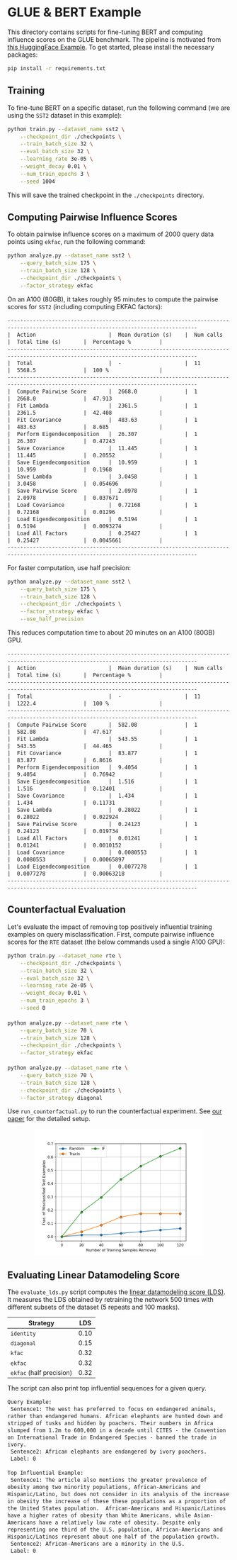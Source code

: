 # GLUE & BERT Example

This directory contains scripts for fine-tuning BERT and computing influence scores on the GLUE benchmark. The pipeline is motivated from [this HuggingFace Example](https://github.com/huggingface/transformers/tree/main/examples/pytorch/text-classification).
To get started, please install the necessary packages:

```bash
pip install -r requirements.txt
```

## Training

To fine-tune BERT on a specific dataset, run the following command (we are using the `SST2` dataset in this example):

```bash
python train.py --dataset_name sst2 \
    --checkpoint_dir ./checkpoints \
    --train_batch_size 32 \
    --eval_batch_size 32 \
    --learning_rate 3e-05 \
    --weight_decay 0.01 \
    --num_train_epochs 3 \
    --seed 1004
```

This will save the trained checkpoint in the `./checkpoints` directory.

## Computing Pairwise Influence Scores

To obtain pairwise influence scores on a maximum of 2000 query data points using `ekfac`, run the following command:

```bash
python analyze.py --dataset_name sst2 \
    --query_batch_size 175 \
    --train_batch_size 128 \
    --checkpoint_dir ./checkpoints \
    --factor_strategy ekfac
```

On an A100 (80GB), it takes roughly 95 minutes to compute the pairwise scores for `SST2` (including computing EKFAC factors):

```
----------------------------------------------------------------------------------------------------------------------------------
|  Action                       |  Mean duration (s)    |  Num calls            |  Total time (s)       |  Percentage %         |
----------------------------------------------------------------------------------------------------------------------------------
|  Total                        |  -                    |  11                   |  5568.5               |  100 %                |
----------------------------------------------------------------------------------------------------------------------------------
|  Compute Pairwise Score       |  2668.0               |  1                    |  2668.0               |  47.913               |
|  Fit Lambda                   |  2361.5               |  1                    |  2361.5               |  42.408               |
|  Fit Covariance               |  483.63               |  1                    |  483.63               |  8.685                |
|  Perform Eigendecomposition   |  26.307               |  1                    |  26.307               |  0.47243              |
|  Save Covariance              |  11.445               |  1                    |  11.445               |  0.20552              |
|  Save Eigendecomposition      |  10.959               |  1                    |  10.959               |  0.1968               |
|  Save Lambda                  |  3.0458               |  1                    |  3.0458               |  0.054696             |
|  Save Pairwise Score          |  2.0978               |  1                    |  2.0978               |  0.037671             |
|  Load Covariance              |  0.72168              |  1                    |  0.72168              |  0.01296              |
|  Load Eigendecomposition      |  0.5194               |  1                    |  0.5194               |  0.0093274            |
|  Load All Factors             |  0.25427              |  1                    |  0.25427              |  0.0045661            |
----------------------------------------------------------------------------------------------------------------------------------
```

For faster computation, use half precision:

```bash
python analyze.py --dataset_name sst2 \
    --query_batch_size 175 \
    --train_batch_size 128 \
    --checkpoint_dir ./checkpoints \
    --factor_strategy ekfac \
    --use_half_precision
```

This reduces computation time to about 20 minutes on an A100 (80GB) GPU.

```
----------------------------------------------------------------------------------------------------------------------------------
|  Action                       |  Mean duration (s)    |  Num calls            |  Total time (s)       |  Percentage %         |
----------------------------------------------------------------------------------------------------------------------------------
|  Total                        |  -                    |  11                   |  1222.4               |  100 %                |
----------------------------------------------------------------------------------------------------------------------------------
|  Compute Pairwise Score       |  582.08               |  1                    |  582.08               |  47.617               |
|  Fit Lambda                   |  543.55               |  1                    |  543.55               |  44.465               |
|  Fit Covariance               |  83.877               |  1                    |  83.877               |  6.8616               |
|  Perform Eigendecomposition   |  9.4054               |  1                    |  9.4054               |  0.76942              |
|  Save Eigendecomposition      |  1.516                |  1                    |  1.516                |  0.12401              |
|  Save Covariance              |  1.434                |  1                    |  1.434                |  0.11731              |
|  Save Lambda                  |  0.28022              |  1                    |  0.28022              |  0.022924             |
|  Save Pairwise Score          |  0.24123              |  1                    |  0.24123              |  0.019734             |
|  Load All Factors             |  0.01241              |  1                    |  0.01241              |  0.0010152            |
|  Load Covariance              |  0.0080553            |  1                    |  0.0080553            |  0.00065897           |
|  Load Eigendecomposition      |  0.0077278            |  1                    |  0.0077278            |  0.00063218           |
----------------------------------------------------------------------------------------------------------------------------------
```

## Counterfactual Evaluation

Let's evaluate the impact of removing top positively influential training examples on query misclassification. 
First, compute pairwise influence scores for the `RTE` dataset (the below commands used a single A100 GPU):

```bash
python train.py --dataset_name rte \
    --checkpoint_dir ./checkpoints \
    --train_batch_size 32 \
    --eval_batch_size 32 \
    --learning_rate 2e-05 \
    --weight_decay 0.01 \
    --num_train_epochs 3 \
    --seed 0

python analyze.py --dataset_name rte \
    --query_batch_size 70 \
    --train_batch_size 128 \
    --checkpoint_dir ./checkpoints \
    --factor_strategy ekfac
    
python analyze.py --dataset_name rte \
    --query_batch_size 70 \
    --train_batch_size 128 \
    --checkpoint_dir ./checkpoints \
    --factor_strategy diagonal
```

Use `run_counterfactual.py` to run the counterfactual experiment. See [our paper](https://arxiv.org/abs/2405.12186) for the detailed setup.

<p align="center">
<a href="#"><img width="380" img src="figure/counterfactual.png" alt="Counterfactual"/></a>
</p>

## Evaluating Linear Datamodeling Score

The `evaluate_lds.py` script computes the [linear datamodeling score (LDS)](https://arxiv.org/abs/2303.14186). It measures the LDS obtained by 
retraining the network 500 times with different subsets of the dataset (5 repeats and 100 masks). 

<div align="center">

| Strategy                 | LDS	 |
|--------------------------|:----:|
| `identity`               | 0.10 |
| `diagonal`               | 0.15 |
| `kfac`                   | 0.32 |
| `ekfac`                  | 0.32 |
| `ekfac` (half precision) | 0.32 |

</div>

The script can also print top influential sequences for a given query.

```
Query Example:
 Sentence1: The west has preferred to focus on endangered animals, rather than endangered humans. African elephants are hunted down and stripped of tusks and hidden by poachers. Their numbers in Africa slumped from 1.2m to 600,000 in a decade until CITES - the Convention on International Trade in Endangered Species - banned the trade in ivory.
 Sentence2: African elephants are endangered by ivory poachers.
 Label: 0
 
Top Influential Example:
 Sentence1: The article also mentions the greater prevalence of obesity among two minority populations, African-Americans and Hispanic/Latino, but does not consider in its analysis of the increase in obesity the increase of these these populations as a proportion of the United States population.  African-Americans and Hispanic/Latinos have a higher rates of obesity than White Americans, while Asian-Americans have a relatively low rate of obesity. Despite only representing one third of the U.S. population, African-Americans and Hispanic/Latinos represent about one half of the population growth.
 Sentence2: African-Americans are a minority in the U.S.
 Label: 0
```